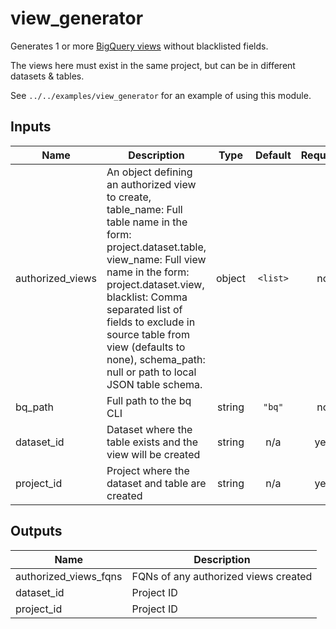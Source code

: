 # view\_generator

Generates 1 or more [BigQuery views](https://cloud.google.com/bigquery/docs/authorized-views) without blacklisted fields.

The views here must exist in the same project, but can be in different datasets & tables.

See `../../examples/view_generator` for an example of using this module.

<!-- BEGINNING OF PRE-COMMIT-TERRAFORM DOCS HOOK -->
## Inputs

| Name | Description | Type | Default | Required |
|------|-------------|:----:|:-----:|:-----:|
| authorized\_views | An object defining an authorized view to create, table_name: Full table name in the form: project.dataset.table, view_name: Full view name in the form: project.dataset.view, blacklist: Comma separated list of fields to exclude in source table from view (defaults to none), schema_path: null or path to local JSON table schema. | object | `<list>` | no |
| bq\_path | Full path to the bq CLI | string | `"bq"` | no |
| dataset\_id | Dataset where the table exists and the view will be created | string | n/a | yes |
| project\_id | Project where the dataset and table are created | string | n/a | yes |

## Outputs

| Name | Description |
|------|-------------|
| authorized\_views\_fqns | FQNs of any authorized views created |
| dataset\_id | Project ID |
| project\_id | Project ID |

<!-- END OF PRE-COMMIT-TERRAFORM DOCS HOOK -->
